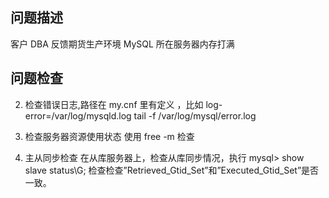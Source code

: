 ## 问题描述

客户 DBA 反馈期货生产环境 MySQL 所在服务器内存打满

## 问题检查

2. 检查错误日志,路径在 my.cnf 里有定义 ，比如 log-error=/var/log/mysqld.log
tail -f /var/log/mysql/error.log

3. 检查服务器资源使用状态
使用 free -m 检查

4. 主从同步检查 
在从库服务器上，检查从库同步情况，执行
mysql> show slave status\G; 
检查检查”Retrieved_Gtid_Set”和”Executed_Gtid_Set”是否一致。